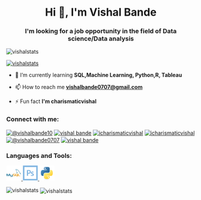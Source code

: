 
<h1 align="center">Hi 👋, I'm Vishal Bande</h1>
<h3 align="center">I'm looking for a job opportunity in the field of Data science/Data analysis</h3>

<p align="left"> <img src="https://komarev.com/ghpvc/?username=vishalstats&label=Profile%20views&color=0e75b6&style=flat" alt="vishalstats" /> </p>

<p align="left"> <a href="https://github.com/ryo-ma/github-profile-trophy"><img src="https://github-profile-trophy.vercel.app/?username=vishalstats" alt="vishalstats" /></a> </p>

- 🌱 I’m currently learning **SQL,Machine Learning, Python,R, Tableau**

- 📫 How to reach me **vishalbande0707@gmail.com**

- ⚡ Fun fact **I'm charismaticvishal**

<h3 align="left">Connect with me:</h3>
<p align="left">
<a href="https://twitter.com/@vishalbande10" target="blank"><img align="center" src="https://raw.githubusercontent.com/rahuldkjain/github-profile-readme-generator/master/src/images/icons/Social/twitter.svg" alt="@vishalbande10" height="30" width="40" /></a>
<a href="https://linkedin.com/in/vishal bande" target="blank"><img align="center" src="https://raw.githubusercontent.com/rahuldkjain/github-profile-readme-generator/master/src/images/icons/Social/linked-in-alt.svg" alt="vishal bande" height="30" width="40" /></a>
<a href="https://fb.com/icharismaticvishal" target="blank"><img align="center" src="https://raw.githubusercontent.com/rahuldkjain/github-profile-readme-generator/master/src/images/icons/Social/facebook.svg" alt="icharismaticvishal" height="30" width="40" /></a>
<a href="https://instagram.com/icharismaticvishal" target="blank"><img align="center" src="https://raw.githubusercontent.com/rahuldkjain/github-profile-readme-generator/master/src/images/icons/Social/instagram.svg" alt="icharismaticvishal" height="30" width="40" /></a>
<a href="https://www.hackerrank.com/@vishalbande0707" target="blank"><img align="center" src="https://raw.githubusercontent.com/rahuldkjain/github-profile-readme-generator/master/src/images/icons/Social/hackerrank.svg" alt="@vishalbande0707" height="30" width="40" /></a>
<a href="https://www.hackerearth.com/vishal bande" target="blank"><img align="center" src="https://raw.githubusercontent.com/rahuldkjain/github-profile-readme-generator/master/src/images/icons/Social/hackerearth.svg" alt="vishal bande" height="30" width="40" /></a>
</p>

<h3 align="left">Languages and Tools:</h3>
<p align="left"> <a href="https://www.mysql.com/" target="_blank"> <img src="https://raw.githubusercontent.com/devicons/devicon/master/icons/mysql/mysql-original-wordmark.svg" alt="mysql" width="40" height="40"/> </a> <a href="https://www.photoshop.com/en" target="_blank"> <img src="https://raw.githubusercontent.com/devicons/devicon/master/icons/photoshop/photoshop-line.svg" alt="photoshop" width="40" height="40"/> </a> <a href="https://www.python.org" target="_blank"> <img src="https://raw.githubusercontent.com/devicons/devicon/master/icons/python/python-original.svg" alt="python" width="40" height="40"/> </a> </p>

<p><img align="left" src="https://github-readme-stats.vercel.app/api/top-langs?username=vishalstats&show_icons=true&locale=en&layout=compact" alt="vishalstats" /></p>

<p>&nbsp;<img align="center" src="https://github-readme-stats.vercel.app/api?username=vishalstats&show_icons=true&locale=en" alt="vishalstats" /></p>
